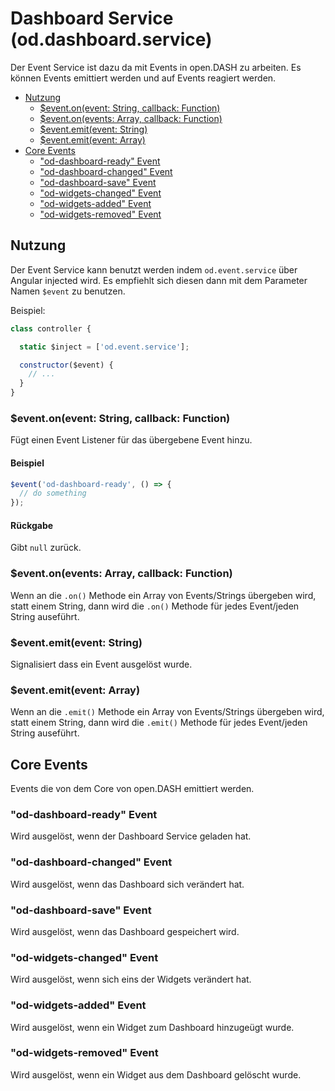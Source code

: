 # Dashboard Service (od.dashboard.service)

Der Event Service ist dazu da mit Events in open.DASH zu arbeiten. Es können Events emittiert werden und auf Events reagiert werden.

<!-- TOC depthFrom:2 depthTo:3 -->

- [Nutzung](#nutzung)
  - [$event.on(event: String, callback: Function)](#eventonevent-string-callback-function)
  - [$event.on(events: Array, callback: Function)](#eventonevents-array-callback-function)
  - [$event.emit(event: String)](#eventemitevent-string)
  - [$event.emit(event: Array)](#eventemitevent-array)
- [Core Events](#core-events)
  - ["od-dashboard-ready" Event](#od-dashboard-ready-event)
  - ["od-dashboard-changed" Event](#od-dashboard-changed-event)
  - ["od-dashboard-save" Event](#od-dashboard-save-event)
  - ["od-widgets-changed" Event](#od-widgets-changed-event)
  - ["od-widgets-added" Event](#od-widgets-added-event)
  - ["od-widgets-removed" Event](#od-widgets-removed-event)

<!-- /TOC -->

## Nutzung

Der Event Service kann benutzt werden indem `od.event.service` über Angular injected wird. Es empfiehlt sich diesen dann mit dem Parameter Namen `$event` zu benutzen.

Beispiel:

```js
class controller {

  static $inject = ['od.event.service'];

  constructor($event) {
    // ...
  }
}
```

### $event.on(event: String, callback: Function)

Fügt einen Event Listener für das übergebene Event hinzu.

#### Beispiel

```js
$event('od-dashboard-ready', () => {
  // do something
});
```

#### Rückgabe

Gibt `null` zurück.

### $event.on(events: Array, callback: Function)

Wenn an die `.on()` Methode ein Array von Events/Strings übergeben wird, statt einem String, dann wird die `.on()` Methode für jedes Event/jeden String auseführt. 

### $event.emit(event: String)

Signalisiert dass ein Event ausgelöst wurde.

### $event.emit(event: Array)

Wenn an die `.emit()` Methode ein Array von Events/Strings übergeben wird, statt einem String, dann wird die `.emit()` Methode für jedes Event/jeden String auseführt. 

## Core Events

Events die von dem Core von open.DASH emittiert werden.

### "od-dashboard-ready" Event

Wird ausgelöst, wenn der Dashboard Service geladen hat.

### "od-dashboard-changed" Event

Wird ausgelöst, wenn das Dashboard sich verändert hat.

### "od-dashboard-save" Event

Wird ausgelöst, wenn das Dashboard gespeichert wird.

### "od-widgets-changed" Event

Wird ausgelöst, wenn sich eins der Widgets verändert hat.

### "od-widgets-added" Event

Wird ausgelöst, wenn ein Widget zum Dashboard hinzugeügt wurde.

### "od-widgets-removed" Event

Wird ausgelöst, wenn ein Widget aus dem Dashboard gelöscht wurde.